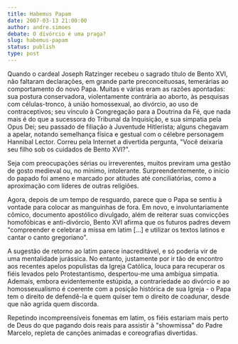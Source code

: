 ```yaml
---
title: Habemus Papam
date: 2007-03-13 21:00:00
author: andre.simoes
debate: O divórcio é uma praga?
slug: habemus-papam
status: publish 
type: post
---
```


Quando o cardeal Joseph Ratzinger recebeu o sagrado título de Bento XVI, não faltaram declarações, em grande parte preconceituosas, temerárias ao comportamento do novo Papa. Muitas e várias eram as razões apontadas: sua postura conservadora, violentamente contrária ao aborto, às pesquisas com células-tronco, à união homossexual, ao divórcio, ao uso de contraceptivos; seu vínculo à Congregação para a Doutrina da Fé, que nada mais é do que a sucessora do Tribunal da Inquisição, e sua simpatia pela Opus Dei; seu passado de filiação à Juventude Hitlerista; alguns chegavam a apelar, notando semelhança física e gestual com o célebre personagem Hannibal Lector. Correu pela Internet a divertida pergunta, "Você deixaria seu filho sob os cuidados de Bento XVI?".  

  

Seja com preocupações sérias ou irreverentes, muitos previram uma gestão de gosto medieval ou, no mínimo, intolerante. Surpreendentemente, o início do papado foi ameno e marcado por atitudes até conciliatórias, como a aproximação com líderes de outras religiões.  

  

Agora, depois de um tempo de resguardo, parece que o Papa se sentiu à vontade para colocar as manguinhas de fora. Em novo, e involuntariamente cômico, documento apostólico divulgado, além de reiterar suas convicções homofóbicas e anti-divórcio, Bento XVI afirma que os futuros padres devem "compreender e celebrar a missa em latim [...] e utilizar os textos latinos e cantar o canto gregoriano".  

  

A sugestão de retorno ao latim parece inacreditável, e só poderia vir de uma mentalidade jurássica. No entanto, justamente por ir tão de encontro aos recentes apelos populistas da Igreja Católica, louca para recuperar os fiéis levados pelo Protestantismo, despertou-me uma ambígua simpatia. Ademais, embora evidentemente estúpida, a contrariedade ao divórcio e ao homossexualismo é coerente com a posição histórica de sua Igreja - o Papa tem o direito de defendê-la e quem quiser tem o direito de coadunar, desde que não agrida quem discorda.  

  

Repetindo incompreensíveis fonemas em latim, os fiéis estariam mais perto de Deus do que pagando dois reais para assistir à "showmissa" do Padre Marcelo, repleta de canções animadas e coreografias divertidas.
